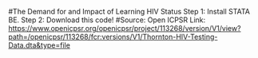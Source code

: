 #The Demand for and Impact of Learning HIV Status
Step 1: Install STATA BE. Step 2: Download this code!
#Source: Open ICPSR
Link: https://www.openicpsr.org/openicpsr/project/113268/version/V1/view?path=/openicpsr/113268/fcr:versions/V1/Thornton-HIV-Testing-Data.dta&type=file 
